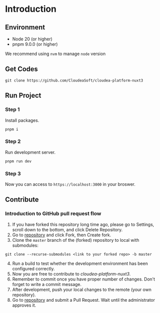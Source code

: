 # Introduction

## Environment

 - Node 20 (or higher)
 - pnpm 9.0.0 (or higher)

We recommend using ```nvm``` to manage ```node``` version

## Get Codes

```shell
git clone https://github.com/CloudeaSoft/cloudea-platform-nuxt3
```

## Run Project

### Step 1

Install packages.
```shell
pnpm i
```

### Step 2
Run development server.
```shell
pnpm run dev
```

### Step 3
Now you can access to ```https://localhost:3000``` in your broswer.

## Contribute

### Introduction to GitHub pull request flow

1. If you have forked this repository long time ago, please go to Settings, scroll down to the bottom, and click Delete Repository.
2. Go to [repository](https://github.com/CloudeaSoft/cloudea-platform-nuxt3) and click Fork, then Create fork.
3. Clone the ```master``` branch of the (forked) repository to local with submodules:
```shell
git clone --recurse-submodules <link to your forked repo> -b master
```
4. Run a build to test whether the development environment has been configured correctly.
5. Now you are free to contribute to <em>cloudea-platform-nuxt3</em>.
6. Remember to commit once you have proper number of changes. Don't forget to write a commit message.
7. After development, push your local changes to the remote (your own repository).
8. Go to [repository](https://github.com/CloudeaSoft/cloudea-platform-nuxt3) and submit a Pull Request. Wait until the administrator approves it. 